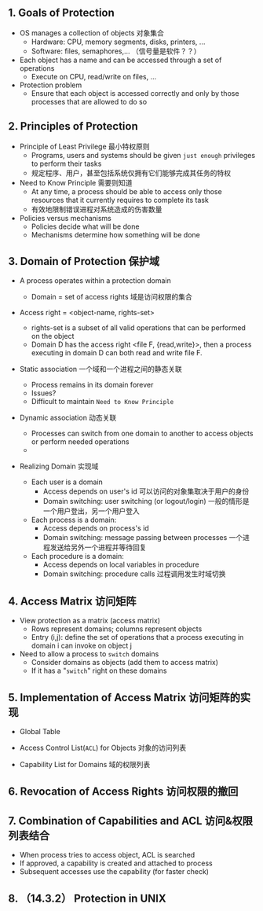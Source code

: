 ## 1. Goals of Protection
* OS manages a collection of objects 对象集合
  * Hardware: CPU, memory segments, disks, printers, ...
  * Software: files, semaphores,... （信号量是软件？？）
* Each object has a name and can be accessed through a set of operations
  * Execute on CPU, read/write on files, ...
* Protection problem
  * Ensure that each object is accessed correctly and only by those processes that are allowed to do so
  
## 2. Principles of Protection
* Principle of Least Privilege 最小特权原则
  * Programs, users and systems should be given `just enough` privileges to perform their tasks
  * 规定程序、用户，甚至包括系统仅拥有它们能够完成其任务的特权
* Need to Know Principle 需要则知道
  * At any time, a process should be able to access only those resources that it currently requires to complete its task
  * 有效地限制错误进程对系统造成的伤害数量
* Policies versus mechanisms
  * Policies decide what will be done
  * Mechanisms determine how something will be done

## 3. Domain of Protection 保护域
* A process operates within a protection domain
  * Domain = set of access rights 域是访问权限的集合
  
* Access right = <object-name, rights-set>
  * rights-set is a subset of all valid operations that can be performed on the object
  * Domain D has the access right <file F, {read,write}>, then a process executing in domain D can both read and write file F.
  
* Static association 一个域和一个进程之间的静态关联
  * Process remains in its domain forever
  * Issues?
  * Difficult to maintain `Need to Know Principle`
  
* Dynamic association 动态关联
  * Processes can switch from one domain to another to access objects or perform needed operations
  * 
* Realizing Domain 实现域
  * Each user is a domain
    * Access depends on user's id 可以访问的对象集取决于用户的身份
    * Domain switching: user switching (or logout/login) 一般的情形是一个用户登出，另一个用户登入
  * Each process is a domain:
    * Access depends on process's id
    * Domain switching: message passing between processes 一个进程发送给另外一个进程并等待回复
  * Each procedure is a domain:
    * Access depends on local variables in procedure
    * Domain switching: procedure calls 过程调用发生时域切换
    
## 4. Access Matrix 访问矩阵
* View protection as a matrix (access matrix)
  * Rows represent domains; columns represent objects
  * Entry (i,j): define the set of operations that a process executing in domain i can invoke on object j
* Need to allow a process to `switch` domains
  * Consider domains as objects (add them to access matrix)
  * If it has a "`switch`" right on these domains
  
  
## 5. Implementation of Access Matrix 访问矩阵的实现
* Global Table

* Access Control List(`ACL`) for Objects 对象的访问列表
* Capability List for Domains 域的权限列表

## 6. Revocation of Access Rights 访问权限的撤回

## 7. Combination of Capabilities and ACL 访问&权限列表结合
* When process tries to access object, ACL is searched
* If approved, a capability is created and attached to process
* Subsequent accesses use the capability (for faster check)


## 8. （14.3.2） Protection in UNIX
